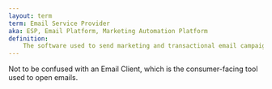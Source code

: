 ```yaml
---
layout: term
term: Email Service Provider
aka: ESP, Email Platform, Marketing Automation Platform
definition:
    The software used to send marketing and transactional email campaigns. Think Campaign Monitor, Mailchimp, Salesforce Marketing Cloud, etc. They handle a lot of the deliverability considerations so you don’t have to. Most have advanced features like email builders, analytics, segmentation tools, and automation builders built in.
---
```

Not to be confused with an Email Client, which is the consumer-facing tool used to open emails. 